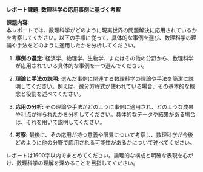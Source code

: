 **レポート課題: 数理科学の応用事例に基づく考察**

**課題内容:**  
本レポートでは、数理科学がどのように現実世界の問題解決に応用されているかを考察してください。以下の手順に従って、具体的な事例を選び、数理科学の理論や手法をどのように適用したかを分析してください。

1. **事例の選定:** 経済学、物理学、生物学、またはその他の分野から、数理科学が応用されている具体的な事例を一つ選んでください。

2. **理論と手法の説明:** 選んだ事例に関連する数理科学の理論や手法を簡潔に説明してください。例えば、微分方程式が使われている場合、その基本的な概念と役割を述べてください。

3. **応用の分析:** その理論や手法がどのように事例に適用され、どのような成果や利点が得られたかを分析してください。具体的なデータや結果がある場合は、それを用いて説明してください。

4. **考察:** 最後に、その応用が持つ意義や限界について考察し、数理科学が今後どのように他の分野で応用される可能性があるかについて述べてください。

レポートは1600字以内でまとめてください。論理的な構成と明確な表現を心がけ、数理科学の理解を深めることを目指してください。